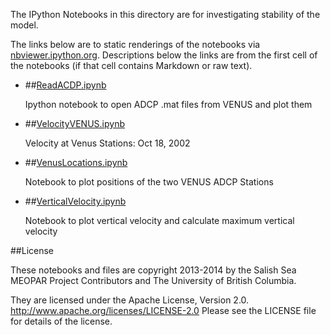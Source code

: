 The IPython Notebooks in this directory are for investigating
stability of the model.

The links below are to static renderings of the notebooks via
[nbviewer.ipython.org](http://nbviewer.ipython.org/).
Descriptions below the links are from the first cell of the notebooks
(if that cell contains Markdown or raw text).

* ##[ReadACDP.ipynb](http://nbviewer.ipython.org/urls/bitbucket.org/salishsea/analysis/raw/tip/Stability_analysis/ReadACDP.ipynb)  
    
    Ipython notebook to open ADCP .mat files from VENUS and plot them  

* ##[VelocityVENUS.ipynb](http://nbviewer.ipython.org/urls/bitbucket.org/salishsea/analysis/raw/tip/Stability_analysis/VelocityVENUS.ipynb)  
    
    Velocity at Venus Stations: Oct 18, 2002  

* ##[VenusLocations.ipynb](http://nbviewer.ipython.org/urls/bitbucket.org/salishsea/analysis/raw/tip/Stability_analysis/VenusLocations.ipynb)  
    
    Notebook to plot positions of the two VENUS ADCP Stations  

* ##[VerticalVelocity.ipynb](http://nbviewer.ipython.org/urls/bitbucket.org/salishsea/analysis/raw/tip/Stability_analysis/VerticalVelocity.ipynb)  
    
    Notebook to plot vertical velocity and calculate maximum vertical velocity  


##License

These notebooks and files are copyright 2013-2014
by the Salish Sea MEOPAR Project Contributors
and The University of British Columbia.

They are licensed under the Apache License, Version 2.0.
http://www.apache.org/licenses/LICENSE-2.0
Please see the LICENSE file for details of the license.
